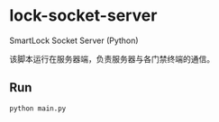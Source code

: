 # lock-socket-server
SmartLock Socket Server (Python)

该脚本运行在服务器端，负责服务器与各门禁终端的通信。

## Run
```
python main.py
```
